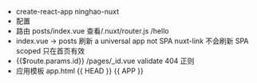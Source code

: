 - create-react-app ninghao-nuxt
- 配置
- 路由
  posts/index.vue
  查看/.nuxt/router.js
  /hello   
- index.vue   ->  posts  刷新 
  a   universal app   not  SPA
  nuxt-link  不会刷新   SPA
  scoped   只在首页有效
- {{$route.params.id}}  /pages/_id.vue
  validate  404 正则
- 应用模板
  app.html
  {{ HEAD }}
  {{ APP }}
